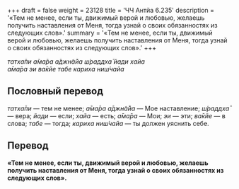 +++
draft = false
weight = 23128
title = 'ЧЧ Антйа 6.235'
description = '«Тем не менее, если ты, движимый верой и любовью, желаешь получить наставления от Меня, тогда узнай о своих обязанностях из следующих слов».'
summary = '«Тем не менее, если ты, движимый верой и любовью, желаешь получить наставления от Меня, тогда узнай о своих обязанностях из следующих слов».'
+++

_татха̄пи а̄ма̄ра а̄джн̃а̄йа ш́раддха̄ йади хайа  
а̄ма̄ра эи ва̄кйе табе кариха ниш́чайа_

## Пословный перевод

_татха̄пи_ — тем не менее; _а̄ма̄ра_ _а̄джн̃а̄йа_ — Мое наставление; _ш́раддха̄_ — вера; _йади_ — если; _хайа_ — есть; _а̄ма̄ра_ — Мои; _эи_ — эти; _ва̄кйе_ — в слова; _табе_ — тогда; _кариха_ _ниш́чайа_ — ты должен уяснить себе.

## Перевод

**«Тем не менее, если ты, движимый верой и любовью, желаешь получить наставления от Меня, тогда узнай о своих обязанностях из следующих слов».**
